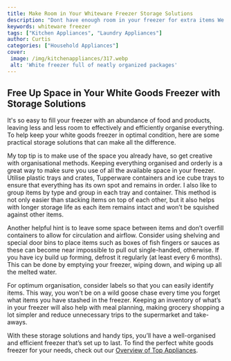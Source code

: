 ```yaml
---
title: Make Room in Your Whiteware Freezer Storage Solutions
description: "Dont have enough room in your freezer for extra items We have some storage solutions to make more space in your whiteware freezer so you dont have to miss out on anything Learn about the options available for freezers today"
keywords: whiteware freezer
tags: ["Kitchen Appliances", "Laundry Appliances"]
author: Curtis
categories: ["Household Appliances"]
cover: 
 image: /img/kitchenappliances/317.webp
 alt: 'White freezer full of neatly organized packages'
---
```

## Free Up Space in Your White Goods Freezer with Storage Solutions 
It's so easy to fill your freezer with an abundance of food and products, leaving less and less room to effectively and efficiently organise everything. To help keep your white goods freezer in optimal condition, here are some practical storage solutions that can make all the difference.

My top tip is to make use of the space you already have, so get creative with organisational methods. Keeping everything organised and orderly is a great way to make sure you use of all the available space in your freezer. Utilise plastic trays and crates, Tupperware containers and ice cube trays to ensure that everything has its own spot and remains in order. I also like to group items by type and group in each tray and container. This method is not only easier than stacking items on top of each other, but it also helps with longer storage life as each item remains intact and won’t be squished against other items.

Another helpful hint is to leave some space between items and don’t overfill containers to allow for circulation and airflow. Consider using shelving and special door bins to place items such as boxes of fish fingers or sauces as these can become near impossible to pull out single-handed, otherwise. If you have icy build up forming, defrost it regularly (at least every 6 months). This can be done by emptying your freezer, wiping down, and wiping up all the melted water.

For optimum organisation, consider labels so that you can easily identify items. This way, you won't be on a wild goose chase every time you forget what items you have stashed in the freezer. Keeping an inventory of what’s in your freezer will also help with meal planning, making grocery shopping a lot simpler and reduce unnecessary trips to the supermarket and take-aways. 

With these storage solutions and handy tips, you’ll have a well-organised and efficient freezer that’s set up to last. To find the perfect white goods freezer for your needs, check out our [Overview of Top Appliances](./pages/appliance-overview).
